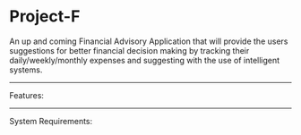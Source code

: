 # Project-F
An up and coming Financial Advisory Application that will provide the users suggestions for better financial decision making by tracking their daily/weekly/monthly expenses and suggesting with the use of intelligent systems.

***
Features:

***
System Requirements:

